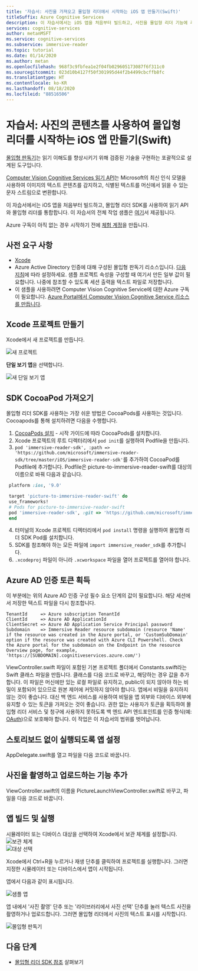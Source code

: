 ```yaml
---
title: '자습서: 사진을 가져오고 몰입형 리더에서 시작하는 iOS 앱 만들기(Swift)'
titleSuffix: Azure Cognitive Services
description: 이 자습서에서는 iOS 앱을 처음부터 빌드하고, 사진을 몰입형 리더 기능에 추가합니다.
services: cognitive-services
author: metanMSFT
ms.service: cognitive-services
ms.subservice: immersive-reader
ms.topic: tutorial
ms.date: 01/14/2020
ms.author: metan
ms.openlocfilehash: 968f3c9fbfea1e2f04fb029605173087f6f311c0
ms.sourcegitcommit: 023d10b4127f50f301995d44f2b4499cbcffb8fc
ms.translationtype: HT
ms.contentlocale: ko-KR
ms.lasthandoff: 08/18/2020
ms.locfileid: "88516506"
---
```

# <a name="tutorial-create-an-ios-app-that-launches-the-immersive-reader-with-content-from-a-photo-swift"></a>자습서: 사진의 콘텐츠를 사용하여 몰입형 리더를 시작하는 iOS 앱 만들기(Swift)

[몰입형 판독기](https://www.onenote.com/learningtools)는 읽기 이해도를 향상시키기 위해 검증된 기술을 구현하는 포괄적으로 설계된 도구입니다.

[Computer Vision Cognitive Services 읽기 API](https://docs.microsoft.com/azure/cognitive-services/computer-vision/concept-recognizing-text)는 Microsoft의 최신 인식 모델을 사용하여 이미지의 텍스트 콘텐츠를 감지하고, 식별된 텍스트를 머신에서 읽을 수 있는 문자 스트림으로 변환합니다.

이 자습서에서는 iOS 앱을 처음부터 빌드하고, 몰입형 리더 SDK를 사용하여 읽기 API와 몰입형 리더를 통합합니다. 이 자습서의 전체 작업 샘플은 [여기](https://github.com/microsoft/immersive-reader-sdk/tree/master/js/samples/ios)서 제공됩니다.

Azure 구독이 아직 없는 경우 시작하기 전에 [체험 계정](https://azure.microsoft.com/free/cognitive-services/)을 만듭니다.

## <a name="prerequisites"></a>사전 요구 사항

* [Xcode](https://apps.apple.com/us/app/xcode/id497799835?mt=12)
* Azure Active Directory 인증에 대해 구성된 몰입형 판독기 리소스입니다. [다음 지침](./how-to-create-immersive-reader.md)에 따라 설정하세요. 샘플 프로젝트 속성을 구성할 때 여기서 만든 일부 값이 필요합니다. 나중에 참조할 수 있도록 세션 출력을 텍스트 파일로 저장합니다.
* 이 샘플을 사용하려면 Computer Vision Cognitive Service에 대한 Azure 구독이 필요합니다. [Azure Portal에서 Computer Vision Cognitive Service 리소스를 만듭니다](https://ms.portal.azure.com/#create/Microsoft.CognitiveServicesComputerVision).

## <a name="create-an-xcode-project"></a>Xcode 프로젝트 만들기

Xcode에서 새 프로젝트를 만듭니다.

![새 프로젝트](./media/ios/xcode-create-project.png)

**단일 보기 앱**을 선택합니다.

![새 단일 보기 앱](./media/ios/xcode-single-view-app.png)

## <a name="get-the-sdk-cocoapod"></a>SDK CocoaPod 가져오기
몰입형 리더 SDK를 사용하는 가장 쉬운 방법은 CocoaPods를 사용하는 것입니다. Cocoapods를 통해 설치하려면 다음을 수행합니다.
1. [CocoaPods 설치](http://guides.cocoapods.org/using/getting-started.html) - 시작 가이드에 따라 CocoaPods를 설치합니다.
2. Xcode 프로젝트의 루트 디렉터리에서 `pod init`를 실행하여 Podfile을 만듭니다.
3.  `pod 'immersive-reader-sdk', :path => 'https://github.com/microsoft/immersive-reader-sdk/tree/master/iOS/immersive-reader-sdk'`를 추가하여 CocoaPod를 Podfile에 추가합니다. Podfile은 picture-to-immersive-reader-swift를 대상의 이름으로 바꿔 다음과 같습니다.
 ```ruby
  platform :ios, '9.0'

  target 'picture-to-immersive-reader-swift' do
  use_frameworks!
  # Pods for picture-to-immersive-reader-swift
  pod 'immersive-reader-sdk', :git => 'https://github.com/microsoft/immersive-reader-sdk.git'
  end
```
4. 터미널의 Xcode 프로젝트 디렉터리에서 `pod install` 명령을 실행하여 몰입형 리더 SDK Pod를 설치합니다.
5. SDK를 참조해야 하는 모든 파일에 `import immersive_reader_sdk`를 추가합니다.
6. `.xcodeproj` 파일이 아니라 `.xcworkspace` 파일을 열어 프로젝트를 열어야 합니다.

## <a name="acquire-an-azure-ad-authentication-token"></a>Azure AD 인증 토큰 획득

이 부분에는 위의 Azure AD 인증 구성 필수 요소 단계의 값이 필요합니다. 해당 세션에서 저장한 텍스트 파일을 다시 참조합니다.

````text
TenantId     => Azure subscription TenantId
ClientId     => Azure AD ApplicationId
ClientSecret => Azure AD Application Service Principal password
Subdomain    => Immersive Reader resource subdomain (resource 'Name' if the resource was created in the Azure portal, or 'CustomSubDomain' option if the resource was created with Azure CLI Powershell. Check the Azure portal for the subdomain on the Endpoint in the resource Overview page, for example, 'https://[SUBDOMAIN].cognitiveservices.azure.com/')
````

ViewController.swift 파일이 포함된 기본 프로젝트 폴더에서 Constants.swift라는 Swift 클래스 파일을 만듭니다. 클래스를 다음 코드로 바꾸고, 해당하는 경우 값을 추가합니다. 이 파일은 머신에만 있는 로컬 파일로 유지하고, public이 되지 않아야 하는 비밀이 포함되어 있으므로 원본 제어에 커밋하지 않아야 합니다. 앱에서 비밀을 유지하지 않는 것이 좋습니다. 대신 백 엔드 서비스를 사용하여 비밀을 앱 외부와 디바이스 외부에 유지할 수 있는 토큰을 가져오는 것이 좋습니다. 권한 없는 사용자가 토큰을 획득하여 몰입형 리더 서비스 및 청구에 사용하지 못하도록 백 엔드 API 엔드포인트를 인증 형식(예: [OAuth](https://oauth.net/2/))으로 보호해야 합니다. 이 작업은 이 자습서의 범위를 벗어납니다.

## <a name="set-up-the-app-to-run-without-a-storyboard"></a>스토리보드 없이 실행되도록 앱 설정

AppDelegate.swift를 열고 파일을 다음 코드로 바꿉니다.

## <a name="add-functionality-for-taking-and-uploading-photos"></a>사진을 촬영하고 업로드하는 기능 추가

ViewController.swift의 이름을 PictureLaunchViewController.swift로 바꾸고, 파일을 다음 코드로 바꿉니다.

## <a name="build-and-run-the-app"></a>앱 빌드 및 실행

시뮬레이터 또는 디바이스 대상을 선택하여 Xcode에서 보관 체계를 설정합니다.
![보관 체계](./media/ios/xcode-archive-scheme.png)<br/>
![대상 선택](./media/ios/xcode-select-target.png)

Xcode에서 Ctrl+R을 누르거나 재생 단추를 클릭하여 프로젝트를 실행합니다. 그러면 지정한 시뮬레이터 또는 디바이스에서 앱이 시작됩니다.

앱에서 다음과 같이 표시됩니다.

![샘플 앱](./media/ios/picture-to-immersive-reader-ipad-app.png)

앱 내에서 '사진 촬영' 단추 또는 '라이브러리에서 사진 선택' 단추를 눌러 텍스트 사진을 촬영하거나 업로드합니다. 그러면 몰입형 리더에서 사진의 텍스트 표시를 시작합니다.

![몰입형 판독기](./media/ios/picture-to-immersive-reader-ipad.png)

## <a name="next-steps"></a>다음 단계

* [몰입형 리더 SDK 참조](./reference.md) 살펴보기
